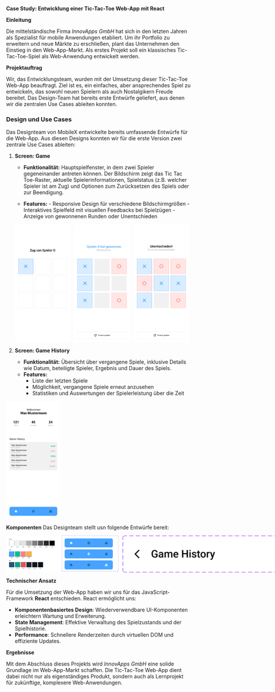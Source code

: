 **Case Study: Entwicklung einer Tic-Tac-Toe Web-App mit React**

**Einleitung**

Die mittelständische Firma _InnovApps GmbH_ hat sich in den letzten Jahren als Spezialist für mobile Anwendungen etabliert. Um ihr Portfolio zu erweitern und neue Märkte zu erschließen, plant das Unternehmen den Einstieg in den Web-App-Markt. Als erstes Projekt soll ein klassisches Tic-Tac-Toe-Spiel als Web-Anwendung entwickelt werden.

**Projektauftrag**

Wir, das Entwicklungsteam, wurden mit der Umsetzung dieser Tic-Tac-Toe Web-App beauftragt. Ziel ist es, ein einfaches, aber ansprechendes Spiel zu entwickeln, das sowohl neuen Spielern als auch Nostalgikern Freude bereitet. Das Design-Team hat bereits erste Entwürfe geliefert, aus denen wir die zentralen Use Cases ableiten konnten.

### Design und Use Cases

Das Designteam von MobileX entwickelte bereits umfassende Entwürfe für die Web-App. Aus diesen Designs konnten wir für die erste Version zwei zentrale Use Cases ableiten:

1. **Screen: Game**

   - **Funktionalität:** Hauptspielfenster, in dem zwei Spieler gegeneinander antreten können. Der Bildschirm zeigt das Tic Tac Toe-Raster, aktuelle Spielerinformationen, Spielstatus (z.B. welcher Spieler ist am Zug) und Optionen zum Zurücksetzen des Spiels oder zur Beendigung.

   - **Features:** - Responsive Design für verschiedene Bildschirmgrößen - Interaktives Spielfeld mit visuellen Feedbacks bei Spielzügen - Anzeige von gewonnenen Runden oder Unentschieden
   <div style="display: flex; gap: 10px;">
    <img src="assets/use-case-1-0.png" alt="Alternativtext" title="Titel" height="320" />
    <img src="assets/use-case-1-1.png" alt="Alternativtext" title="Titel" height="320" />
    <img src="assets/use-case-1-2.png" alt="Alternativtext" title="Titel" height="320" />
   </div>

1. **Screen: Game History**

   - **Funktionalität:** Übersicht über vergangene Spiele, inklusive Details wie Datum, beteiligte Spieler, Ergebnis und Dauer des Spiels.
   - **Features:**
     - Liste der letzten Spiele
     - Möglichkeit, vergangene Spiele erneut anzusehen
     - Statistiken und Auswertungen der Spielerleistung über die Zeit

  <div style="display: flex; gap: 10px;">
    <img src="assets/use-case-2-0.png" alt="Alternativtext" title="Titel" height="320" />
   </div>

**Komponenten**
Das Designteam stellt usn folgende Entwürfe bereit:

  <div style="display: flex; gap: 10px; background: #fff">
    <img src="assets/component-1.png" alt="Alternativtext" title="Titel" height="100" />
        <img src="assets/component-2.png" alt="Alternativtext" title="Titel" height="100" />
    <img src="assets/component-3.png" alt="Alternativtext" title="Titel" height="100" />
    <img src="assets/component-4.png" alt="Alternativtext" title="Titel" height="100" />
    <img src="assets/component-5.png" alt="Alternativtext" title="Titel" height="100" />
    <img src="assets/component-6.png" alt="Alternativtext" title="Titel" height="100" />
    <img src="assets/component-7.png" alt="Alternativtext" title="Titel" height="100" />

   </div>

**Technischer Ansatz**

Für die Umsetzung der Web-App haben wir uns für das JavaScript-Framework **React** entschieden. React ermöglicht uns:

- **Komponentenbasiertes Design**: Wiederverwendbare UI-Komponenten erleichtern Wartung und Erweiterung.
- **State Management**: Effektive Verwaltung des Spielzustands und der Spielhistorie.
- **Performance**: Schnellere Renderzeiten durch virtuellen DOM und effiziente Updates.

**Ergebnisse**

Mit dem Abschluss dieses Projekts wird _InnovApps GmbH_ eine solide Grundlage im Web-App-Markt schaffen. Die Tic-Tac-Toe Web-App dient dabei nicht nur als eigenständiges Produkt, sondern auch als Lernprojekt für zukünftige, komplexere Web-Anwendungen.
